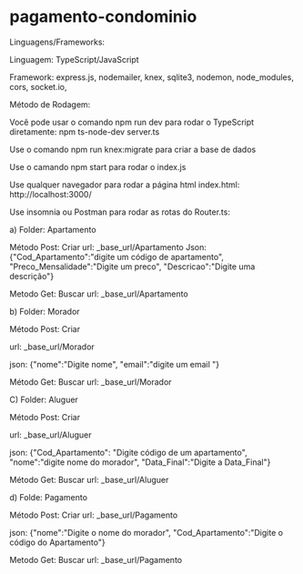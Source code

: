 # pagamento-condominio

Linguagens/Frameworks:

Linguagem: TypeScript/JavaScript

Framework: express.js, nodemailer, knex, sqlite3, nodemon, node_modules, cors, socket.io,

Método de Rodagem:

Você pode usar o comando npm run dev para rodar o TypeScript diretamente: npm ts-node-dev server.ts

Use o comando npm run knex:migrate para criar a base de dados

Use o camando npm start para rodar o index.js 

Use qualquer navegador para rodar a página html index.html: http://localhost:3000/

Use insomnia ou Postman para rodar as rotas do Router.ts:

a) Folder: Apartamento 

Método Post: Criar
  url: _base_url/Apartamento
  Json: {"Cod_Apartamento":"digite um código de apartamento",
  "Preco_Mensalidade":"Digite um preco",
  "Descricao":"Digite uma descrição"}

  Metodo Get: Buscar
  url: _base_url/Apartamento

b) Folder: Morador

Método Post: Criar

url: _base_url/Morador

json: {"nome":"Digite nome",
        "email":"digite um email "}

  Método Get: Buscar
  url: _base_url/Morador


  C) Folder: Aluguer

  Método Post: Criar

  url: _base_url/Aluguer

  json: {"Cod_Apartamento": "Digite código de um apartamento",
  "nome":"digite nome do morador",
  "Data_Final":"Digite a Data_Final"}

  Método Get: Buscar
  url: _base_url/Aluguer

  d) Folde: Pagamento

  Método Post: Criar
  url: _base_url/Pagamento

  json: {"nome":"Digite o nome do morador",
  "Cod_Apartamento":"Digite o código do Apartamento"}

  Metodo Get: Buscar 
  url: _base_url/Pagamento

  


